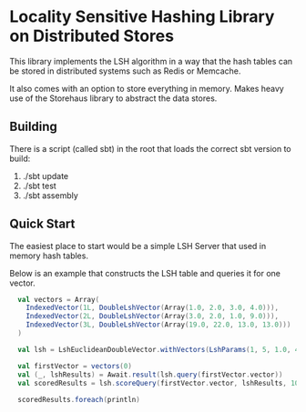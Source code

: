 # Locality Sensitive Hashing Library on Distributed Stores

This library implements the LSH algorithm in a way that the hash tables can be stored in distributed systems such as Redis or Memcache.

It also comes with an option to store everything in memory.  Makes heavy use of the Storehaus library to abstract the data stores.

## Building
There is a script (called sbt) in the root that loads the correct sbt version to build:

1. ./sbt update
2. ./sbt test
3. ./sbt assembly

## Quick Start
The easiest place to start would be a simple LSH Server that used in memory hash tables.

Below is an example that constructs the LSH table and queries it for one vector.
  
```scala
  val vectors = Array(
    IndexedVector(1L, DoubleLshVector(Array(1.0, 2.0, 3.0, 4.0))),
    IndexedVector(2L, DoubleLshVector(Array(3.0, 2.0, 1.0, 9.0))),
    IndexedVector(3L, DoubleLshVector(Array(19.0, 22.0, 13.0, 13.0)))
  )

  val lsh = LshEuclideanDoubleVector.withVectors(LshParams(1, 5, 1.0, 4), vectors)

  val firstVector = vectors(0)
  val (_, lshResults) = Await.result(lsh.query(firstVector.vector))
  val scoredResults = lsh.scoreQuery(firstVector.vector, lshResults, 10)
  
  scoredResults.foreach(println)
```